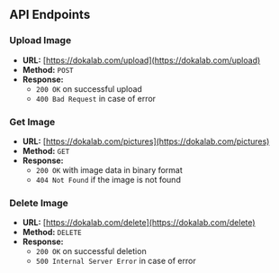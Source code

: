 ## API Endpoints

### Upload Image
- **URL:** [https://dokalab.com/upload](https://dokalab.com/upload)
- **Method:** `POST`
- **Response:**
  - `200 OK` on successful upload
  - `400 Bad Request` in case of error

### Get Image
- **URL:** [https://dokalab.com/pictures](https://dokalab.com/pictures)
- **Method:** `GET`
- **Response:**
  - `200 OK` with image data in binary format
  - `404 Not Found` if the image is not found

### Delete Image
- **URL:** [https://dokalab.com/delete](https://dokalab.com/delete)
- **Method:** `DELETE`
- **Response:**
  - `200 OK` on successful deletion
  - `500 Internal Server Error` in case of error
